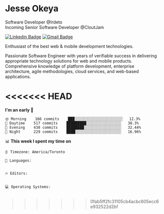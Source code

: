 # Jesse Okeya

Software Developer @Irdeto
<br />
Incoming Senior Software Developer @CloutJam

[![Linkedin Badge](https://img.shields.io/badge/-Jesse%20Okeya-6633cc?style=flat-square&logo=Linkedin&logoColor=white&link=https://www.linkedin.com/in/jesse-okeya-45a38510a/)](https://www.linkedin.com/in/jesse-okeya-45a38510a/) 
[![Gmail Badge](https://img.shields.io/badge/-jesseokeya@gmail.com-6633cc?style=flat-square&logo=Gmail&logoColor=white&link=mailto:jesseokeya@gmail.com)](mailto:jesseokeya@gmail.com)

Enthusiast of the best web & mobile development technologies.

Passionate Software Engineer with years of verifiable success in delivering appropriate technology solutions for web and mobile products. Comprehensive knowledge of platform development, enterprise architecture, agile methodologies, cloud services, and web-based applications.

<!--START_SECTION:waka-->
<<<<<<< HEAD
=======
**I'm an early 🐤** 

```text
🌞 Morning    166 commits    ███░░░░░░░░░░░░░░░░░░░░░░   12.3% 
🌆 Daytime    517 commits    █████████░░░░░░░░░░░░░░░░   38.3% 
🌃 Evening    438 commits    ████████░░░░░░░░░░░░░░░░░   32.44% 
🌙 Night      229 commits    ████░░░░░░░░░░░░░░░░░░░░░   16.96%

```


📊 **This week I spent my time on** 

```text
⌚︎ Timezone: America/Toronto

💬 Languages: 


🔥 Editors: 


💻 Operating Systems: 


```


>>>>>>> 0fab5ff2fc31105cb4acbc605ecc6e932522d2bf
<!--END_SECTION:waka-->
